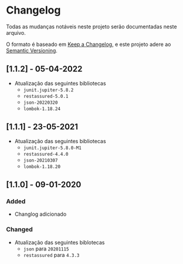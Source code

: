 # Changelog
Todas as mudanças notáveis neste projeto serão documentadas neste arquivo.

O formato é baseado em [Keep a Changelog](https://keepachangelog.com/en/1.0.0/),
e este projeto adere ao [Semantic Versioning](https://semver.org/spec/v2.0.0.html).

## [1.1.2] - 05-04-2022
- Atualização das seguintes bibliotecas
  - `junit.jupiter-5.8.2`
  - `restassured-5.0.1`
  - `json-20220320`
  - `lombok-1.18.24`

## [1.1.1] - 23-05-2021
- Atualização das seguintes bibliotecas
   - `junit.jupiter-5.8.0-M1`
   - `restassured-4.4.0`
   - `json-20210307`
   - `lombok-1.18.20`

## [1.1.0] - 09-01-2020

### Added
- Changlog adicionado

### Changed
- Atualização das seguintes biblotecas
   - `json` para `20201115`
   - `restassured` para `4.3.3`